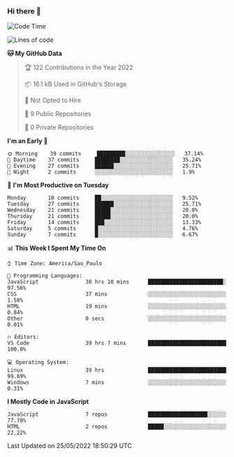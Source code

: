 ### Hi there 👋



<!--START_SECTION:waka-->
![Code Time](http://img.shields.io/badge/Code%20Time-0%20secs-blue)

![Lines of code](https://img.shields.io/badge/From%20Hello%20World%20I%27ve%20Written-1%20Million%20lines%20of%20code-blue)

**🐱 My GitHub Data** 

> 🏆 122 Contributions in the Year 2022
 > 
> 📦 16.1 kB Used in GitHub's Storage 
 > 
> 🚫 Not Opted to Hire
 > 
> 📜 9 Public Repositories 
 > 
> 🔑 0 Private Repositories  
 > 
**I'm an Early 🐤** 

```text
🌞 Morning    39 commits     █████████░░░░░░░░░░░░░░░░   37.14% 
🌆 Daytime    37 commits     ████████░░░░░░░░░░░░░░░░░   35.24% 
🌃 Evening    27 commits     ██████░░░░░░░░░░░░░░░░░░░   25.71% 
🌙 Night      2 commits      ░░░░░░░░░░░░░░░░░░░░░░░░░   1.9%

```
📅 **I'm Most Productive on Tuesday** 

```text
Monday       10 commits     ██░░░░░░░░░░░░░░░░░░░░░░░   9.52% 
Tuesday      27 commits     ██████░░░░░░░░░░░░░░░░░░░   25.71% 
Wednesday    21 commits     █████░░░░░░░░░░░░░░░░░░░░   20.0% 
Thursday     21 commits     █████░░░░░░░░░░░░░░░░░░░░   20.0% 
Friday       14 commits     ███░░░░░░░░░░░░░░░░░░░░░░   13.33% 
Saturday     5 commits      █░░░░░░░░░░░░░░░░░░░░░░░░   4.76% 
Sunday       7 commits      █░░░░░░░░░░░░░░░░░░░░░░░░   6.67%

```


📊 **This Week I Spent My Time On** 

```text
⌚︎ Time Zone: America/Sao_Paulo

💬 Programming Languages: 
JavaScript               38 hrs 10 mins      ████████████████████████░   97.56% 
CSS                      37 mins             ░░░░░░░░░░░░░░░░░░░░░░░░░   1.58% 
HTML                     19 mins             ░░░░░░░░░░░░░░░░░░░░░░░░░   0.84% 
Other                    0 secs              ░░░░░░░░░░░░░░░░░░░░░░░░░   0.01%

🔥 Editors: 
VS Code                  39 hrs 7 mins       █████████████████████████   100.0%

💻 Operating System: 
Linux                    39 hrs              █████████████████████████   99.69% 
Windows                  7 mins              ░░░░░░░░░░░░░░░░░░░░░░░░░   0.31%

```

**I Mostly Code in JavaScript** 

```text
JavaScript               7 repos             ███████████████████░░░░░░   77.78% 
HTML                     2 repos             █████░░░░░░░░░░░░░░░░░░░░   22.22%

```



 Last Updated on 25/05/2022 18:50:29 UTC
<!--END_SECTION:waka-->

